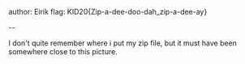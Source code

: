 author: Eirik
flag: KID20{Zip-a-dee-doo-dah_zip-a-dee-ay}

--

I don't quite remember where i put my zip file, but it must have been somewhere close to this picture.